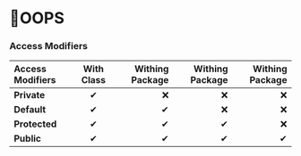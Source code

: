 # **📌OOPS**

### Access Modifiers
| Access Modifiers | With Class| Withing Package | Withing Package |Withing Package |
| :---         |       :---:      |          ---: |            ---: |          ---: |
| **Private**  | ✔  |❌    |   ❌   | ❌   |❌
| **Default**  |  ✔    | ✔      | ❌      | ❌    |
| **Protected**  |  ✔    | ✔      |✔      | ❌    |
| **Public**  |  ✔    | ✔      | ✔      | ✔    |







